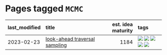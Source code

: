 # Pages tagged `MCMC`

|last_modified|title|est. idea maturity|tags
|:---|:---|---:|:---|
|2023-02-23|[look-ahead traversal sampling](../look-ahead-traversal-sampling.md)|1184|[![](https://img.shields.io/badge/tag-MCMC-7a169c)](../tags/MCMC.md) [![](https://img.shields.io/badge/tag-animation-6013c8)](../tags/animation.md) [![](https://img.shields.io/badge/tag-control-254eb)](../tags/control.md) [![](https://img.shields.io/badge/tag-experimental-f14da)](../tags/experimental.md) [![](https://img.shields.io/badge/tag-image_generation-869cae)](../tags/image_generation.md)|